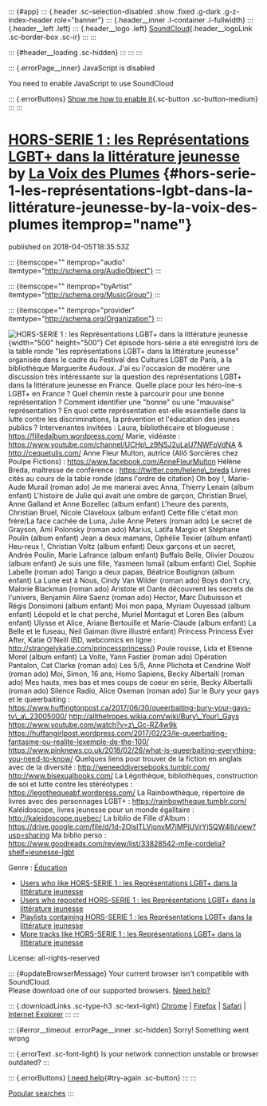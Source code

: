 ::: {#app}
::: {.header .sc-selection-disabled .show .fixed .g-dark .g-z-index-header role="banner"}
::: {.header__inner .l-container .l-fullwidth}
::: {.header__left .left}
::: {.header__logo .left}
[SoundCloud](/ "Home"){.header__logoLink .sc-border-box .sc-ir}
:::
:::

::: {#header__loading .sc-hidden}
:::
:::
:::

::: {.errorPage__inner}
JavaScript is disabled

You need to enable JavaScript to use SoundCloud

::: {.errorButtons}
[Show me how to enable it](http://www.enable-javascript.com/){.sc-button
.sc-button-medium}
:::
:::

[HORS-SERIE 1 : les Représentations LGBT+ dans la littérature jeunesse](/la-voix-des-plumes/hors-serie-1-les-representations-lgbt-dans-la-litterature-jeunesse) by [La Voix des Plumes](/la-voix-des-plumes) {#hors-serie-1-les-représentations-lgbt-dans-la-littérature-jeunesse-by-la-voix-des-plumes itemprop="name"}
============================================================================================================================================================================================================

published on 2018-04-05T18:35:53Z

::: {itemscope="" itemprop="audio" itemtype="http://schema.org/AudioObject"}
:::

::: {itemscope="" itemprop="byArtist" itemtype="http://schema.org/MusicGroup"}
:::

::: {itemscope="" itemprop="provider" itemtype="http://schema.org/Organization"}
:::

![HORS-SERIE 1 : les Représentations LGBT+ dans la littérature
jeunesse](https://i1.sndcdn.com/artworks-000330341055-x3ib7r-t500x500.jpg){width="500"
height="500"} Cet épisode hors-série a été enregistré lors de la table
ronde \"les représentations LGBT+ dans la littérature jeunesse\"
organisée dans le cadre du Festival des Cultures LGBT de Paris, à la
bibliothèque Marguerite Audoux. J\'ai eu l\'occasion de modérer une
discussion très intéressante sur la question des représentations LGBT+
dans la littérature jeunesse en France. Quelle place pour les héro-ïne-s
LGBT+ en France ? Quel chemin reste à parcourir pour une bonne
représentation ? Comment identifier une "bonne" ou une "mauvaise"
représentation ? En quoi cette représentation est-elle essentielle dans
la lutte contre les discriminations, la prévention et l\'éducation des
jeunes publics ? Intervenantes invitées : Laura, bibliothécaire et
blogueuse : https://filledalbum.wordpress.com/ Marie, vidéaste :
https://www.youtube.com/channel/UCHp\_z9NSJ2uLaU7NWFpVdNA &
http://cequetulis.com/ Anne Fleur Multon, autrice (Allô Sorcières chez
Poulpe Fictions) : https://www.facebook.com/AnneFleurMulton Hélène
Breda, maîtresse de conférence : https://twitter.com/helene\_breda
Livres cités au cours de la table ronde (dans l'ordre de citation) Oh
boy !, Marie-Aude Murail (roman ado) Je me marierai avec Anna, Thierry
Lenain (album enfant) L'histoire de Julie qui avait une ombre de garçon,
Christian Bruel, Anne Galland et Anne Bozellec (album enfant) L'heure
des parents, Christian Bruel, Nicole Claveloux (album enfant) Cette
fille c'était mon frère/La face cachée de Luna, Julie Anne Peters (roman
ado) Le secret de Grayson, Ami Polonsky (roman ado) Marius, Latifa
Margio et Stéphane Poulin (album enfant) Jean a deux mamans, Ophélie
Texier (album enfant) Heu-reux !, Christian Voltz (album enfant) Deux
garçons et un secret, Andrée Poulin, Marie Lafrance (album enfant)
Buffalo Belle, Olivier Douzou (album enfant) Je suis une fille, Yasmeen
Ismail (album enfant) Ciel, Sophie Labelle (roman ado) Tango a deux
papas, Béatrice Boutignon (album enfant) La Lune est à Nous, Cindy Van
Wilder (roman ado) Boys don't cry, Malorie Blackman (roman ado) Aristote
et Dante découvrent les secrets de l'univers, Benjamin Alire Saenz
(roman ado) Hector, Marc Dubuisson et Régis Donsimoni (album enfant) Moi
mon papa, Myriam Ouyessad (album enfant) Léopold et le chat perché,
Muriel Montagut et Loren Bes (album enfant) Ulysse et Alice, Ariane
Bertouille et Marie-Claude (album enfant) La Belle et le fuseau, Neil
Gaiman (livre illustré enfant) Princess Princess Ever After, Katie
O\'Neill (BD, webcomics en ligne :
http://strangelykatie.com/princessprincess/) Poule rousse, Lida et
Etienne Morel (album enfant) La Volte, Yann Fastier (roman ado)
Opération Pantalon, Cat Clarke (roman ado) Les 5/5, Anne Plichota et
Cendrine Wolf (roman ado) Moi, Simon, 16 ans, Homo Sapiens, Becky
Albertalli (roman ado) Mes hauts, mes bas et mes coups de coeur en
série, Becky Albertalli (roman ado) Silence Radio, Alice Oseman (roman
ado) Sur le Bury your gays et le queerbaiting :
https://www.huffingtonpost.ca/2017/06/30/queerbaiting-bury-your-gays-tv\_a\_23005000/
http://allthetropes.wikia.com/wiki/Bury\_Your\_Gays
https://www.youtube.com/watch?v=z\_Gc-RZ4w9k
https://huffangirlpost.wordpress.com/2017/02/23/le-queerbaiting-fantasme-ou-realite-lexemple-de-the-100/
https://www.pinknews.co.uk/2018/02/26/what-is-queerbaiting-everything-you-need-to-know/
Quelques liens pour trouver de la fiction en anglais avec de la
diversité : http://weneeddiversebooks.tumblr.com/
http://www.bisexualbooks.com/ La Légothèque, bibliothèques, construction
de soi et lutte contre les stéréotypes :
https://legothequeabf.wordpress.com/ La Rainbowthèque, répertoire de
livres avec des personnages LGBT+ : https://rainbowtheque.tumblr.com/
Kaléidoscope, livres jeunesse pour un monde égalitaire :
http://kaleidoscope.quebec/ La biblio de Fille d\'Album :
https://drive.google.com/file/d/1d-2OlsITLVjonvM7jMPjUVrYjSQW4lIi/view?usp=sharing
Ma biblio perso :
https://www.goodreads.com/review/list/33828542-mlle-cordelia?shelf=jeunesse-lgbt

Genre
:   [Éducation](/tags/Éducation)

-   [Users who like HORS-SERIE 1 : les Représentations LGBT+ dans la
    littérature
    jeunesse](/la-voix-des-plumes/hors-serie-1-les-representations-lgbt-dans-la-litterature-jeunesse/likes)
-   [Users who reposted HORS-SERIE 1 : les Représentations LGBT+ dans la
    littérature
    jeunesse](/la-voix-des-plumes/hors-serie-1-les-representations-lgbt-dans-la-litterature-jeunesse/reposts)
-   [Playlists containing HORS-SERIE 1 : les Représentations LGBT+ dans
    la littérature
    jeunesse](/la-voix-des-plumes/hors-serie-1-les-representations-lgbt-dans-la-litterature-jeunesse/sets)
-   [More tracks like HORS-SERIE 1 : les Représentations LGBT+ dans la
    littérature
    jeunesse](/la-voix-des-plumes/hors-serie-1-les-representations-lgbt-dans-la-litterature-jeunesse/recommended)

License: all-rights-reserved

::: {#updateBrowserMessage}
Your current browser isn\'t compatible with SoundCloud.\
Please download one of our supported browsers. [Need
help?](https://help.soundcloud.com/hc/articles/115003564308-Technical-requirements)

::: {.downloadLinks .sc-type-h3 .sc-text-light}
[Chrome](http://google.com/chrome "Chrome") \|
[Firefox](http://firefox.com "Firefox") \|
[Safari](http://apple.com/safari "Safari") \| [Internet
Explorer](http://windows.microsoft.com/ie "Internet Explorer")
:::
:::

::: {#error__timeout .errorPage__inner .sc-hidden}
Sorry! Something went wrong

::: {.errorText .sc-font-light}
Is your network connection unstable or browser outdated?
:::

::: {.errorButtons}
[I need help](https://help.soundcloud.com){#try-again .sc-button}
:::
:::

[Popular searches](/popular/searches "Popular searches")
:::
